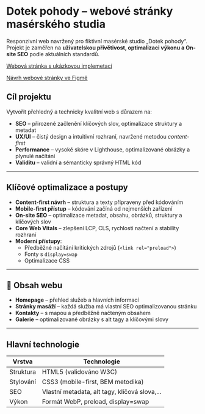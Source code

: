 # Dotek pohody – webové stránky masérského studia
Responzivní web navržený pro fiktivní masérské studio „Dotek pohody“. Projekt je zaměřen na **uživatelskou přívětivost, optimalizaci výkonu a On-site SEO** podle aktuálních standardů.

[Webová stránka s ukázkovou implemetací](https://pslib-cz.github.io/RP2022-23_Pacak-Tomas_On-site-SEO/)

[Návrh webové stránky ve Figmě](https://www.figma.com/file/SnkrT80jBrH0aVQIWqsMGB/RP22%2F3_pacak_OnsiteSEO?node-id=0%3A1&t=0t8nlYpRaPleoap5-1)

## Cíl projektu
Vytvořit přehledný a technicky kvalitní web s důrazem na:
- **SEO** – přirozené začlenění klíčových slov, optimalizace struktury a metadat
- **UX/UI** – čistý design a intuitivní rozhraní, navržené metodou *content-first*
- **Performance** – vysoké skóre v Lighthouse, optimalizované obrázky a plynulé načítání
- **Validitu** – validní a sémanticky správný HTML kód

---

## Klíčové optimalizace a postupy

- **Content-first návrh** – struktura a texty připraveny před kódováním
- **Mobile-first přístup** – kódování začíná od nejmenších zařízení
- **On-site SEO** – optimalizace metadat, obsahu, obrázků, struktury a klíčových slov
- **Core Web Vitals** – zlepšení LCP, CLS, rychlosti načtení a stability rozhraní
- **Moderní přístupy**:
  - Předběžné načítání kritických zdrojů (`<link rel="preload">`)
  - Fonty s `display=swap`
  - Optimalizace CSS

---

## 📌 Obsah webu

- **Homepage** – přehled služeb a hlavních informací
- **Stránky masáží** – každá služba má vlastní SEO optimalizovanou stránku
- **Kontakty** – s mapou a předběžně načteným obsahem
- **Galerie** – optimalizované obrázky s alt tagy a klíčovými slovy

---
## Hlavní technologie

| Vrstva       | Technologie                         |
|--------------|-------------------------------------|
| Struktura    | HTML5 (validováno W3C)              |
| Stylování    | CSS3 (mobile-first, BEM metodika)   |
| SEO          | Vlastní metadata, alt tagy, klíčová slova,... |
| Výkon        | Formát WebP, preload, display=swap  |
